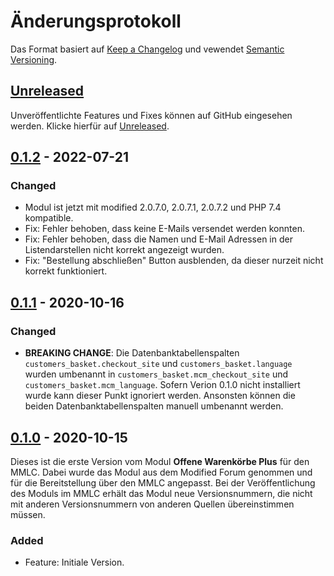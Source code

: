 # Änderungsprotokoll
Das Format basiert auf [Keep a Changelog](https://keepachangelog.com/en/1.0.0/) und vewendet [Semantic Versioning](https://semver.org/spec/v2.0.0.html).

## [Unreleased]
Unveröffentlichte Features und Fixes können auf GitHub eingesehen werden. Klicke hierfür auf [Unreleased].

## [0.1.2] - 2022-07-21

### Changed
- Modul ist jetzt mit modified 2.0.7.0, 2.0.7.1, 2.0.7.2 und PHP 7.4 kompatible.
- Fix: Fehler behoben, dass keine E-Mails versendet werden konnten.
- Fix: Fehler behoben, dass die Namen und E-Mail Adressen in der Listendarstellen nicht korrekt angezeigt wurden.
- Fix: "Bestellung abschließen" Button ausblenden, da dieser nurzeit nicht korrekt funktioniert.

## [0.1.1] - 2020-10-16

### Changed
- **BREAKING CHANGE**: Die Datenbanktabellenspalten `customers_basket.checkout_site` und `customers_basket.language` wurden umbenannt
in `customers_basket.mcm_checkout_site` und `customers_basket.mcm_language`. Sofern Verion 0.1.0 nicht installiert wurde
kann dieser Punkt ignoriert werden. Ansonsten können die beiden Datenbanktabellenspalten manuell umbenannt werden.


## [0.1.0] - 2020-10-15
Dieses ist die erste Version vom Modul **Offene Warenkörbe Plus** für den MMLC. Dabei wurde das Modul aus dem Modified Forum genommen
und für die Bereitstellung über den MMLC angepasst. Bei der Veröffentlichung des Moduls im MMLC erhält das Modul neue Versionsnummern,
die nicht mit anderen Versionsnummern von anderen Quellen übereinstimmen müssen.

### Added
- Feature: Initiale Version.

[Unreleased]: https://github.com/ModifiedCommunityModules/recover-cart-sales/compare/0.1.2...HEAD
[0.1.2]: https://github.com/ModifiedCommunityModules/recover-cart-sales/compare/0.1.1...0.1.2
[0.1.1]: https://github.com/ModifiedCommunityModules/recover-cart-sales/compare/0.1.0...0.1.1
[0.1.0]: https://github.com/ModifiedCommunityModules/recover-cart-sales/releases/tag/0.1.0